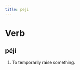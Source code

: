 ```yaml
---
title: peji
---
```


Verb
================================

péji
----------------

1. To temporarily raise something.

